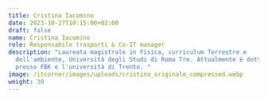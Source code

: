 ```yaml
---
title: Cristina Iacomino
date: 2023-10-27T10:15:00+02:00
draft: false
name: Cristina Iacomino
role: Responsabile trasporti & Co-IT manager
description: "Laureata magistrale in Fisica, curriculum Terrestre e
  dell'ambiente, Università degli Studi di Roma Tre. Attualmente è dottoranda
  presso FBK e l'università di Trento. "
image: /itcorner/images/uploads/cristina_originale_compressed.webp
weight: 30
---
```

